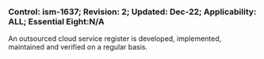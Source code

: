 ### Control: ism-1637; Revision: 2; Updated: Dec-22; Applicability: ALL; Essential Eight:N/A
<p>An outsourced cloud service register is developed, implemented, maintained and verified on a regular basis.</p>